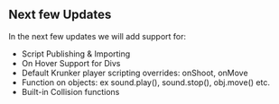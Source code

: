 ## Next few Updates

In the next few updates we will add support for:

* Script Publishing & Importing
* On Hover Support for Divs
* Default Krunker player scripting overrides: onShoot, onMove
* Function on objects: ex sound.play(), sound.stop(), obj.move() etc.
* Built-in Collision functions
